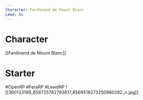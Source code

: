 ```yaml
---
Character: Ferdinand de Mount Blanc
Lewd: No
---
```

# Character
[[Ferdinand de Mount Blanc]]

# Starter


#OpenRP #FeraRP #LewdRP
![[360133198_658725782793817_8569518273250980262_n.jpg]]
